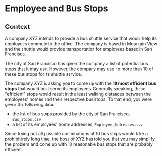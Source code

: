 # Employee and Bus Stops

## Context

A company XYZ intends to provide a bus shuttle service that would help its employees commute to the office. The company is based in Mountain View and the shuttle would provide transportation for employees based in San Francisco.

The city of San Francisco has given the company a list of potential bus stops that it may use. However, the company may use no more than 10 of these bus stops for its shuttle service.

The company XYZ is asking you to come up with the **10 most efficient bus stops** that would best serve its employees. Generally speaking, these "efficient" stops would result in the least walking distances between the employees' homes and their respective bus stops. To that end, you were given the following data:
- the list of bus stops provided by the city of San Francisco, `Bus_Stops.csv`
- a list of its employees' home addresses, `Employee_Addresses.csv`

Since trying out all possible combinations of 10 bus stops would take a prohibitively long time, the boss of XYZ has told you that you may simplify the problem and come up with 10 reasonable bus stops that are probably efficient.

